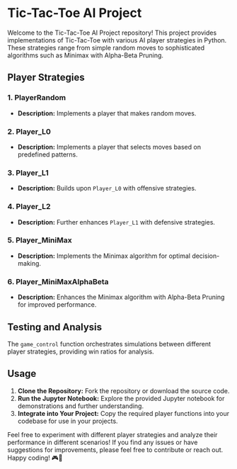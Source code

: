 # Tic-Tac-Toe AI Project

Welcome to the Tic-Tac-Toe AI Project repository! This project provides implementations of Tic-Tac-Toe with various AI player strategies in Python. These strategies range from simple random moves to sophisticated algorithms such as Minimax with Alpha-Beta Pruning.

## Player Strategies

### 1. **PlayerRandom**

- **Description:** Implements a player that makes random moves.

### 2. **Player_L0**

- **Description:** Implements a player that selects moves based on predefined patterns.

### 3. **Player_L1**

- **Description:** Builds upon `Player_L0` with offensive strategies.

### 4. **Player_L2**

- **Description:** Further enhances `Player_L1` with defensive strategies.

### 5. **Player_MiniMax**

- **Description:** Implements the Minimax algorithm for optimal decision-making.

### 6. **Player_MiniMaxAlphaBeta**

- **Description:** Enhances the Minimax algorithm with Alpha-Beta Pruning for improved performance.

## Testing and Analysis

The `game_control` function orchestrates simulations between different player strategies, providing win ratios for analysis.

## Usage

1. **Clone the Repository:** Fork the repository or download the source code.
2. **Run the Jupyter Notebook:** Explore the provided Jupyter notebook for demonstrations and further understanding.
3. **Integrate into Your Project:** Copy the required player functions into your codebase for use in your projects.

Feel free to experiment with different player strategies and analyze their performance in different scenarios! If you find any issues or have suggestions for improvements, please feel free to contribute or reach out. Happy coding! 🎮🤖
